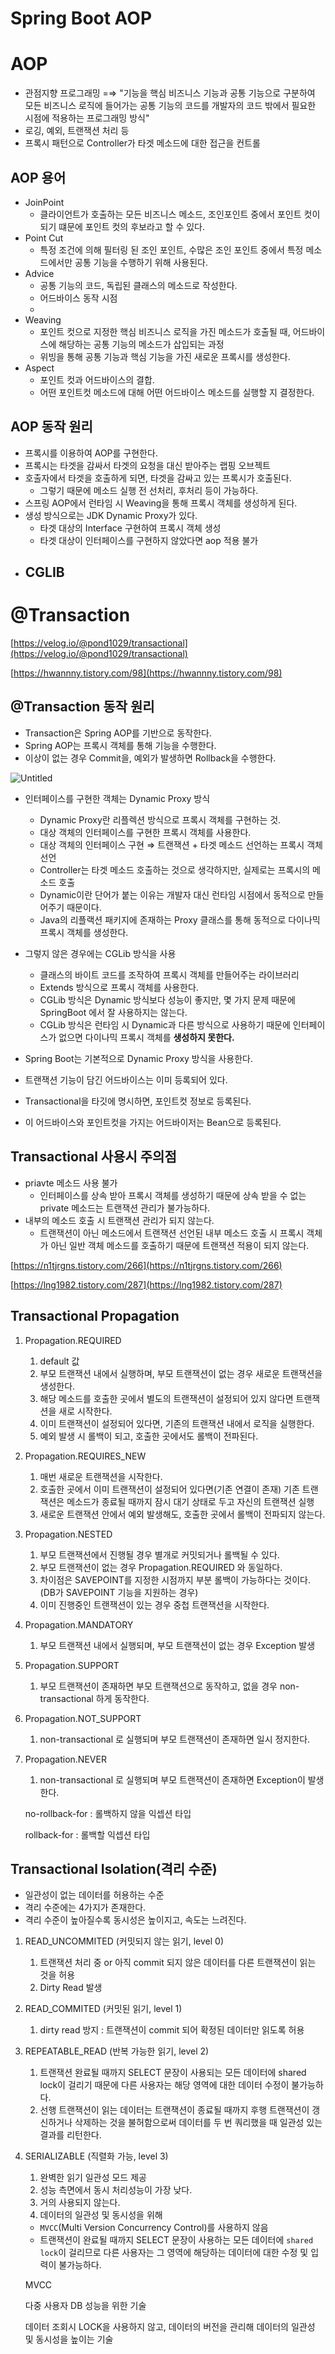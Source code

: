 # Spring Boot AOP

# AOP

- 관점지향 프로그래밍 =⇒ "기능을 핵심 비즈니스 기능과 공통 기능으로 구분하여 모든 비즈니스 로직에 들어가는 공통 기능의 코드를 개발자의 코드 밖에서 필요한 시점에 적용하는 프로그래밍 방식"
- 로깅, 예외, 트랜잭션 처리 등
- 프록시 패턴으로 Controller가 타겟 메소드에 대한 접근을 컨트롤

## AOP 용어

- JoinPoint
  - 클라이언트가 호출하는 모든 비즈니스 메소드, 조인포인트 중에서 포인트 컷이 되기 떄문에 포인트 컷의 후보라고 할 수 있다.
- Point Cut
  - 특정 조건에 의해 필터링 된 조인 포인트, 수많은 조인 포인트 중에서 특정 메소드에서만 공통 기능을 수행하기 위해 사용된다.
- Advice
  - 공통 기능의 코드, 독립된 클래스의 메소드로 작성한다.
  - 어드바이스 동작 시점
  -
- Weaving
  - 포인트 컷으로 지정한 핵심 비즈니스 로직을 가진 메소드가 호출될 때, 어드바이스에 해당하는 공통 기능의 메소드가 삽입되는 과정
  - 위빙을 통해 공통 기능과 핵심 기능을 가진 새로운 프록시를 생성한다.
- Aspect
  - 포인트 컷과 어드바이스의 결합.
  - 어떤 포인트컷 메소드에 대해 어떤 어드바이스 메소드를 실행할 지 결정한다.

## AOP 동작 원리

- 프록시를 이용하여 AOP를 구현한다.
- 프록시는 타겟을 감싸서 타겟의 요청을 대신 받아주는 랩핑 오브젝트
- 호출자에서 타겟을 호출하게 되면, 타겟을 감싸고 있는 프록시가 호출된다.
  - 그렇기 때문에 메소드 실행 전 선처리, 후처리 등이 가능하다.
- 스프링 AOP에서 런타임 시 Weaving을 통해 프록시 객체를 생성하게 된다.
- 생성 방식으로는 JDK Dynamic Proxy가 있다.
  - 타겟 대상의 Interface 구현하여 프록시 객체 생성
  - 타겟 대상이 인터페이스를 구현하지 않았다면 aop 적용 불가
- CGLIB
  -

# @Transaction

[https://velog.io/@pond1029/transactional](https://velog.io/@pond1029/transactional)

[https://hwannny.tistory.com/98](https://hwannny.tistory.com/98)

## @Transaction 동작 원리

- Transaction은 Spring AOP를 기반으로 동작한다.
- Spring AOP는 프록시 객체를 통해 기능을 수행한다.
- 이상이 없는 경우 Commit을, 예외가 발생하면 Rollback을 수행한다.

![Untitled](./211025/Untitled.png)

- 인터페이스를 구현한 객체는 Dynamic Proxy 방식
  - Dynamic Proxy란 리플렉션 방식으로 프록시 객체를 구현하는 것.
  - 대상 객체의 인터페이스를 구현한 프록시 객체를 사용한다.
  - 대상 객체의 인터페이스 구현 ⇒ 트랜잭션 + 타겟 메소드 선언하는 프록시 객체 선언
  - Controller는 타겟 메소드 호출하는 것으로 생각하지만, 실제로는 프록시의 메소드 호출
  - Dynamic이란 단어가 붙는 이유는 개발자 대신 런타임 시점에서 동적으로 만들어주기 때문이다.
  - Java의 리플랙션 패키지에 존재하는 Proxy 클래스를 통해 동적으로 다이나믹 프록시 객체를 생성한다.
- 그렇지 않은 경우에는 CGLib 방식을 사용

  - 클래스의 바이트 코드를 조작하여 프록시 객체를 만들어주는 라이브러리
  - Extends 방식으로 프록시 객체를 사용한다.
  - CGLib 방식은 Dynamic 방식보다 성능이 좋지만, 몇 가지 문제 때문에 SpringBoot 에서 잘 사용하지는 않는다.
  - CGLib 방식은 런타임 시 Dynamic과 다른 방식으로 사용하기 때문에 인터페이스가 없으면 다이나믹 프록시 객체를 **생성하지 못한다.**

- Spring Boot는 기본적으로 Dynamic Proxy 방식을 사용한다.

- 트랜잭션 기능이 담긴 어드바이스는 이미 등록되어 있다.
- Transactional을 타깃에 명시하면, 포인트컷 정보로 등록된다.
- 이 어드바이스와 포인트컷을 가지는 어드바이저는 Bean으로 등록된다.

## Transactional 사용시 주의점

- priavte 메소드 사용 불가
  - 인터페이스를 상속 받아 프록시 객체를 생성하기 때문에 상속 받을 수 없는 private 메소드는 트랜잭션 관리가 불가능하다.
- 내부의 메소드 호출 시 트랜잭션 관리가 되지 않는다.
  - 트랜잭션이 아닌 메소드에서 트랜잭션 선언된 내부 메소드 호출 시 프록시 객체가 아닌 일반 객체 메소드를 호출하기 때문에 트랜잭션 적용이 되지 않는다.

[https://n1tjrgns.tistory.com/266](https://n1tjrgns.tistory.com/266)

[https://lng1982.tistory.com/287](https://lng1982.tistory.com/287)

## Transactional Propagation

1. Propagation.REQUIRED
   1. default 값
   2. 부모 트랜잭션 내에서 실행하며, 부모 트랜잭션이 없는 경우 새로운 트랜잭션을 생성한다.
   3. 해당 메소드를 호출한 곳에서 별도의 트랜잭션이 설정되어 있지 않다면 트랜잭션을 새로 시작한다.
   4. 이미 트랜잭션이 설정되어 있다면, 기존의 트랜잭션 내에서 로직을 실행한다.
   5. 예외 발생 시 롤백이 되고, 호출한 곳에서도 롤백이 전파된다.
2. Propagation.REQUIRES_NEW
   1. 매번 새로운 트랜잭션을 시작한다.
   2. 호출한 곳에서 이미 트랜잭션이 설정되어 있다면(기존 연결이 존재) 기존 트랜잭션은 메소드가 종료될 때까지 잠시 대기 상태로 두고 자신의 트랜잭션 실행
   3. 새로운 트랜잭션 안에서 예외 발생해도, 호출한 곳에서 롤백이 전파되지 않는다.
3. Propagation.NESTED
   1. 부모 트랜잭션에서 진행될 경우 별개로 커밋되거나 롤백될 수 있다.
   2. 부모 트랜잭션이 없는 경우 Propagation.REQUIRED 와 동일하다.
   3. 차이점은 SAVEPOINT를 지정한 시점까지 부분 롤백이 가능하다는 것이다.(DB가 SAVEPOINT 기능을 지원하는 경우)
   4. 이미 진행중인 트랜잭션이 있는 경우 중첩 트랜잭션을 시작한다.
4. Propagation.MANDATORY
   1. 부모 트랜잭션 내에서 실행되며, 부모 트랜잭션이 없는 경우 Exception 발생
5. Propagation.SUPPORT
   1. 부모 트랜잭션이 존재하면 부모 트랜잭션으로 동작하고, 없을 경우 non-transactional 하게 동작한다.
6. Propagation.NOT_SUPPORT
   1. non-transactional 로 실행되며 부모 트랜잭션이 존재하면 일시 정지한다.
7. Propagation.NEVER

   1. non-transactional 로 실행되며 부모 트랜잭션이 존재하면 Exception이 발생한다.

   no-rollback-for : 롤백하지 않을 익셉션 타입

   rollback-for : 롤백할 익셉션 타입

## Transactional Isolation(격리 수준)

- 일관성이 없는 데이터를 허용하는 수준
- 격리 수준에는 4가지가 존재한다.
- 격리 수준이 높아질수록 동시성은 높이지고, 속도는 느려진다.

1. READ_UNCOMMITED (커밋되지 않는 읽기, level 0)
   1. 트랜잭션 처리 중 or 아직 commit 되지 않은 데이터를 다른 트랜잭션이 읽는 것을 허용
   2. Dirty Read 발생
2. READ_COMMITED (커밋된 읽기, level 1)
   1. dirty read 방지 : 트랜잭션이 commit 되어 확정된 데이터만 읽도록 허용
3. REPEATABLE_READ (반복 가능한 읽기, level 2)
   1. 트랜잭션 완료될 때까지 SELECT 문장이 사용되는 모든 데이터에 shared lock이 걸리기 때문에 다른 사용자는 해당 영역에 대한 데이터 수정이 불가능하다.
   2. 선행 트랜잭션이 읽는 데이터는 트랜잭션이 종료될 때까지 후행 트랜잭션이 갱신하거나 삭제하는 것을 불허함으로써 데이터를 두 번 쿼리했을 때 일관성 있는 결과를 리턴한다.
4. SERIALIZABLE (직렬화 가능, level 3)

   1. 완벽한 읽기 일관성 모드 제공
   2. 성능 측면에서 동시 처리성능이 가장 낮다.
   3. 거의 사용되지 않는다.
   4. 데이터의 일관성 및 동시성을 위해

   - `MVCC`(Multi Version Concurrency Control)를 사용하지 않음
   - 트랜잭션이 완료될 때까지 SELECT 문장이 사용하는 모든 데이터에 `shared lock`이 걸리므로 다른 사용자는 그 영역에 해당하는 데이터에 대한 수정 및 입력이 불가능하다.

   MVCC

   다중 사용자 DB 성능을 위한 기술

   데이터 조회시 LOCK을 사용하지 않고, 데이터의 버전을 관리해 데이터의 일관성 및 동시성을 높이는 기술
